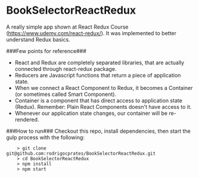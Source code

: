 # BookSelectorReactRedux

A really simple app shown at React Redux Course (https://www.udemy.com/react-redux/). It was implemented to better understand Redux basics.

###Few points for reference###

- React and Redux are completely separated libraries, that are actually connected through react-redux package.
- Reducers are Javascript functions that return a piece of application state.
- When we connect a React Component to Redux, it becomes a Container (or sometimes called Smart Component).
- Container is a component that has direct access to application state (Redux). Remember: Plain React Components doesn't have access to it.
- Whenever our application state changes, our container will be re-rendered.

###How to run###
Checkout this repo, install dependencies, then start the gulp process with the following:

```
	> git clone git@github.com:rodrigocprates/BookSelectorReactRedux.git
	> cd BookSelectorReactRedux
	> npm install
	> npm start
```
